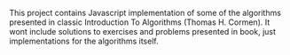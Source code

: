 This project contains Javascript implementation of some of the algorithms presented in classic Introduction To Algorithms (Thomas H. Cormen).
It wont include solutions to exercises and problems presented in book, just implementations for the algorithms itself.

